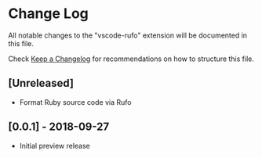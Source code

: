 # Change Log
All notable changes to the "vscode-rufo" extension will be documented in this file.

Check [Keep a Changelog](http://keepachangelog.com/) for recommendations on how to structure this file.

## [Unreleased]
- Format Ruby source code via Rufo

## [0.0.1] - 2018-09-27

- Initial preview release
